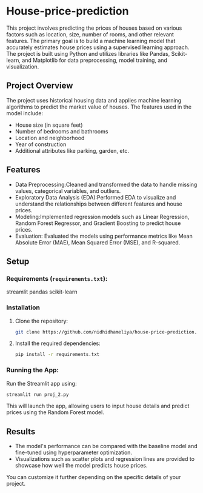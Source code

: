 # House-price-prediction
This project involves predicting the prices of houses based on various factors such as location, size, number of rooms, and other relevant features. The primary goal is to build a machine learning model that accurately estimates house prices using a supervised learning approach. The project is built using Python and utilizes libraries like Pandas, Scikit-learn, and Matplotlib for data preprocessing, model training, and visualization.

## Project Overview

The project uses historical housing data and applies machine learning algorithms to predict the market value of houses. The features used in the model include:
- House size (in square feet)
- Number of bedrooms and bathrooms
- Location and neighborhood
- Year of construction
- Additional attributes like parking, garden, etc.

## Features

- Data Preprocessing:Cleaned and transformed the data to handle missing values, categorical variables, and outliers.
- Exploratory Data Analysis (EDA):Performed EDA to visualize and understand the relationships between different features and house prices.
- Modeling:Implemented regression models such as Linear Regression, Random Forest Regressor, and Gradient Boosting to predict house prices.
- Evaluation: Evaluated the models using performance metrics like Mean Absolute Error (MAE), Mean Squared Error (MSE), and R-squared.

## Setup
### Requirements (`requirements.txt`):

streamlit
pandas
scikit-learn

### Installation

1. Clone the repository:
   ```bash
   git clone https://github.com/nidhidhameliya/house-price-prediction.git
   ```
2. Install the required dependencies:
   ```bash
   pip install -r requirements.txt
   ```
   
### Running the App:
Run the Streamlit app using:
```bash
streamlit run proj_2.py
```
This will launch the app, allowing users to input house details and predict prices using the Random Forest model.

## Results

- The model's performance can be compared with the baseline model and fine-tuned using hyperparameter optimization.
- Visualizations such as scatter plots and regression lines are provided to showcase how well the model predicts house prices.

You can customize it further depending on the specific details of your project.
